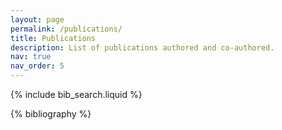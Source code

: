 ```yaml
---
layout: page
permalink: /publications/
title: Publications
description: List of publications authored and co-authored.
nav: true
nav_order: 5
---
```


<!-- _pages/publications.md -->

<!-- Bibsearch Feature -->

{% include bib_search.liquid %}

<div class="publications">

{% bibliography %}

</div>
